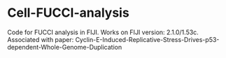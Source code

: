 # Cell-FUCCI-analysis
Code for FUCCI analysis in FIJI. Works on FIJI version: 2.1.0/1.53c.
Associated with paper: Cyclin-E-Induced-Replicative-Stress-Drives-p53-dependent-Whole-Genome-Duplication

